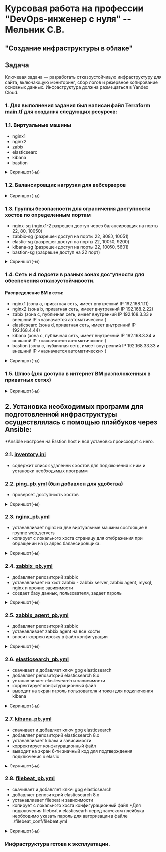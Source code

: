 # Курсовая работа на профессии "DevOps-инженер с нуля" -- Мельник С.В.

## "Создание инфраструктуры в облаке"

## Задача

Ключевая задача — разработать отказоустойчивую инфраструктуру для сайта, включающую мониторинг, сбор логов и резервное копирование основных данных. Инфраструктура должна размещаться в Yandex Cloud.

### 1. Для выполнения задания был написан файл Terraform [main.tf](https://github.com/DeluxWebSite/netology-kursovaya/blob/main/main.tf) для создания следующих ресурсов:

### 1.1. Виртуальные машины

- nginx1
- nginx2
- zabix
- elasticsearc
- kibana
- bastion

<details>
<summary> Скриншот(-ы) </summary>

![список вм](https://github.com/DeluxWebSite/netology-kursovaya/blob/main/screenshots/vm.png)

</details>

### 1.2. Балансировщик нагрузки для вебсерверов

<details>
<summary> Скриншот(-ы) </summary>

![балансировщик](https://github.com/DeluxWebSite/netology-kursovaya/blob/main/screenshots/balancer.png)

</details>

### 1.3. Группы безопасности для ограничения доступности хостов по определенным портам

- nginx-sg (nginx1-2 разрешен доступ через балансировщик на порты 22, 80, 10050)
- zabbix-sg (разрешен доступ на порты 22, 8080, 10051)
- elastic-sg (разрешен доступ на порты 22, 10050, 9200)
- kibana-sg (разрешен доступ на порты 22, 10050, 5601)
- bastion-sg (разрешен доступ на 22 порт)

<details>
<summary> Скриншот(-ы) </summary>

![группы безопасности](https://github.com/DeluxWebSite/netology-kursovaya/blob/main/screenshots/group-sg.png)

</details>

### 1.4. Сеть и 4 подсети в разных зонах доступности для обеспечения отказоустойчивости.

#### Pаспределение ВМ в сети:

- nginx1 (зона а, приватная сеть, имеет внутренний IP 192.168.1.11)
- nginx2 (зона b, приватная сеть, имеет внутренний IP 192.168.2.22)
- zabix (зона c, публичная сеть, имеет внутренний IP 192.168.3.33 и внешний IP <назначается автоматически> )
- elasticsearc (зона d, приватная сеть, имеет внутренний IP 192.168.4.44)
- kibana (зона c, публичная сеть, имеет внутренний IP 192.168.3.34 и внешний IP <назначается автоматически> )
- bastion (зона c, публичная сеть, имеет внутренний IP 192.168.33.33 и внешний IP <назначается автоматически> )

<details>
<summary> Скриншот(-ы) </summary>

![Карта сети](https://github.com/DeluxWebSite/netology-kursovaya/blob/main/screenshots/network.png)

</details>

### 1.5. Шлюз (для доступа в интернет ВМ расположенных в приватных сетях)

<details>
<summary> Скриншот(-ы) </summary>

![Карта сети](https://github.com/DeluxWebSite/netology-kursovaya/blob/main/screenshots/mapcloud.png)

</details>

## 2. Установка необходимых программ для подготовленной инфраструктуры осуществлялась с помощью плэйбуков через Ansible:

\*Ansible настроен на Bastion host и вся установка происходит с него.

### 2.1. [inventory.ini](https://github.com/DeluxWebSite/netology-kursovaya/blob/main/ansible/inventory.ini)

- содержит список удаленных хостов для подключения к ним и установки необходимых программ

### 2.2. [ping_pb.yml](https://github.com/DeluxWebSite/netology-kursovaya/blob/main/ansible/ping_pb.yml) (был добавлен для удобства)

- проверяет доступность хостов

<details>
<summary> Скриншот(-ы) </summary>

![пинг]()

</details>

### 2.3. [nginx_pb.yml](https://github.com/DeluxWebSite/netology-kursovaya/blob/main/ansible/nginx_pb.yml)

- устанавливает nginx на две виртуальные машины состоящие в группе web_servers
- копирует c локального хоста страницу для отображения при обращении на ip адрес балансировщика.

<details>
<summary> Скриншот(-ы) </summary>

![установка nginx](https://github.com/DeluxWebSite/netology-kursovaya/blob/main/screenshots/nginx-install.png)
![веб страница](https://github.com/DeluxWebSite/netology-kursovaya/blob/main/screenshots/web.png)
![веб страница](https://github.com/DeluxWebSite/netology-kursovaya/blob/main/screenshots/web2.png)

</details>

### 2.4. [zabbix_pb.yml](https://github.com/DeluxWebSite/netology-kursovaya/blob/main/ansible/zabbix_pb.yml)

- добавляет репозиторий zabbix
- устанавливает на хост zabbix - zabbix server, zabbix agent, mysql, nginx и прочие зависимости
- создает базу данных, пользователя, задает пароль

<details>
<summary> Скриншот(-ы) </summary>

![установка zabbix](https://github.com/DeluxWebSite/netology-kursovaya/blob/main/screenshots/zabbix.png)

</details>

### 2.5. [zabbix_agent_pb.yml](https://github.com/DeluxWebSite/netology-kursovaya/blob/main/ansible/zabbix_agent_pb.yml)

- добавляет репозиторий zabbix
- устанавливает zabbix agent на все хосты
- вносит корректировку в файл конфигурации

<details>
<summary> Скриншот(-ы) </summary>
![установка zabbix-agent]()
</details>

### 2.6. [elasticsearch_pb.yml](https://github.com/DeluxWebSite/netology-kursovaya/blob/main/ansible/elasticsearch_pb.yml)

- скачивает и добавляет ключ gpg elasticsearch
- добавляет репозиторий elasticsearch 8.x
- устанавливает elasticsearch и зависимости
- корректирует конфигурационный файл
- выводит на экран пароль пользователя и токен для подключения kibana

<details>
<summary> Скриншот(-ы) </summary>

![установка elastic]()

</details>

### 2.7. [kibana_pb.yml](https://github.com/DeluxWebSite/netology-kursovaya/blob/main/ansible/kibana_pb.yml)

- скачивает и добавляет ключ gpg elasticsearch
- добавляет репозиторий elasticsearch 8.x
- устанавливает kibana и зависимости
- корректирует конфигурационный файл
- выводит на экран 6-ти значный код для подтверждения подключения к elastic

<details>
<summary> Скриншот(-ы) </summary>

![установка kibana](https://github.com/DeluxWebSite/netology-kursovaya/blob/main/screenshots/kibana.png)
![статус kibana]()
![подключение kibana]()
![веб kibana]()

</details>

### 2.8. [filebeat_pb.yml](https://github.com/DeluxWebSite/netology-kursovaya/blob/main/ansible/filebeat_pb.yml)

- скачивает и добавляет ключ gpg elasticsearch
- добавляет репозиторий elasticsearch 8.x
- устанавливает filebeat и зависимости
- копирует с локального хоста конфигурационный файл
  \*Для подключения filebeat к elasticsearh перед запуском плейбука необходимо указать пароль для авторизации в файле ./filebeat_conf/filebeat.yml

<details>
<summary> Скриншот(-ы) </summary>

![установка filebeat]()

</details>

### Инфраструктура готова к эксплуатации.

